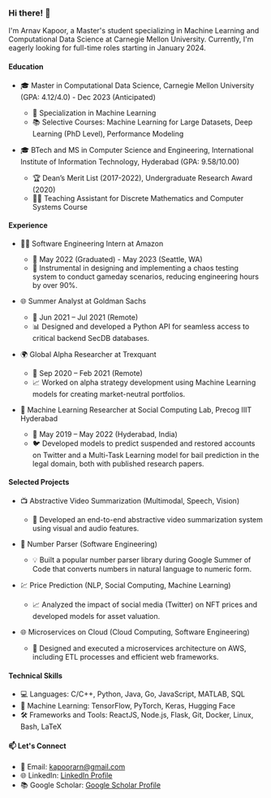 ### Hi there! 👋

I'm Arnav Kapoor, a Master's student specializing in Machine Learning and Computational Data Science at Carnegie Mellon University. Currently, I'm eagerly looking for full-time roles starting in January 2024.

#### Education
- 🎓 Master in Computational Data Science, Carnegie Mellon University (GPA: 4.12/4.0) - Dec 2023 (Anticipated)
  - 🌟 Specialization in Machine Learning
  - 📚 Selective Courses: Machine Learning for Large Datasets, Deep Learning (PhD Level), Performance Modeling

- 🎓 BTech and MS in Computer Science and Engineering, International Institute of Information Technology, Hyderabad (GPA: 9.58/10.00)
  - 🏆 Dean’s Merit List (2017-2022), Undergraduate Research Award (2020)
  - 👨‍🏫 Teaching Assistant for Discrete Mathematics and Computer Systems Course

#### Experience
- 👨‍💻 Software Engineering Intern at Amazon
  - 📅 May 2022 (Graduated) - May 2023 (Seattle, WA)
  - 🚀 Instrumental in designing and implementing a chaos testing system to conduct gameday scenarios, reducing engineering hours by over 90%.

- 🌐 Summer Analyst at Goldman Sachs
  - 📅 Jun 2021 – Jul 2021 (Remote)
  - 📊 Designed and developed a Python API for seamless access to critical backend SecDB databases.

- 🌍 Global Alpha Researcher at Trexquant
  - 📅 Sep 2020 – Feb 2021 (Remote)
  - 📈 Worked on alpha strategy development using Machine Learning models for creating market-neutral portfolios.

- 🧠 Machine Learning Researcher at Social Computing Lab, Precog IIIT Hyderabad
  - 📅 May 2019 – May 2022 (Hyderabad, India)
  - 🐦 Developed models to predict suspended and restored accounts on Twitter and a Multi-Task Learning model for bail prediction in the legal domain, both with published research papers.

#### Selected Projects
- 📺 Abstractive Video Summarization (Multimodal, Speech, Vision)
  - 🚀 Developed an end-to-end abstractive video summarization system using visual and audio features.
  
- 🔢 Number Parser (Software Engineering)
  - 💡 Built a popular number parser library during Google Summer of Code that converts numbers in natural language to numeric form.

- 💹 Price Prediction (NLP, Social Computing, Machine Learning)
  - 📈 Analyzed the impact of social media (Twitter) on NFT prices and developed models for asset valuation.

- 🌐 Microservices on Cloud (Cloud Computing, Software Engineering)
  - 🚢 Designed and executed a microservices architecture on AWS, including ETL processes and efficient web frameworks.

#### Technical Skills
- 💻 Languages: C/C++, Python, Java, Go, JavaScript, MATLAB, SQL
- 🤖 Machine Learning: TensorFlow, PyTorch, Keras, Hugging Face
- 🛠️ Frameworks and Tools: ReactJS, Node.js, Flask, Git, Docker, Linux, Bash, LaTeX

#### 📫 Let's Connect
- 📧 Email: kapoorarn@gmail.com
- 🌐 LinkedIn: [LinkedIn Profile](https://www.linkedin.com/in/arnavkapoor)
- 📚 Google Scholar: [Google Scholar Profile]([https://scholar.google.com/citations?user=](https://scholar.google.com/citations?user=ny3tCvIAAAAJ&hl=en)https://scholar.google.com/citations?user=ny3tCvIAAAAJ&hl=en)
